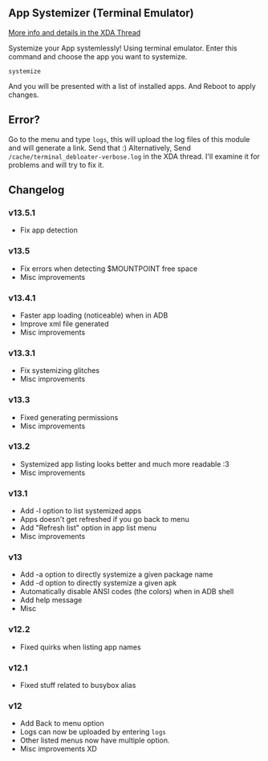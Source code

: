 ## App Systemizer (Terminal Emulator)
[More info and details in the XDA Thread](https://forum.xda-developers.com/apps/magisk/module-terminal-app-systemizer-ui-t3585851)

 Systemize your App systemlessly!
 Using terminal emulator.
 Enter this command and choose the app you want to systemize.

	systemize
	
 And you will be presented with a list of installed apps.
 And Reboot to apply changes.

## Error?
 Go to the menu and type `logs`, this will upload the log files of this module and will generate a link. Send that :)
 Alternatively, Send `/cache/terminal_debloater-verbose.log` in the XDA thread. I'll examine it for problems and will try to fix it.

## Changelog

### v13.5.1
* Fix app detection
### v13.5
* Fix errors when detecting $MOUNTPOINT free space
* Misc improvements
### v13.4.1
* Faster app loading (noticeable) when in ADB
* Improve xml file generated
* Misc improvements
### v13.3.1
* Fix systemizing glitches
* Misc improvements
### v13.3
* Fixed generating permissions
* Misc improvements
### v13.2
* Systemized app listing looks better and much more readable :3
* Misc improvements
### v13.1
* Add -l option to list systemized apps
* Apps doesn't get refreshed if you go back to menu
* Add "Refresh list" option in app list menu
* Misc improvements
### v13
* Add -a option to directly systemize a given package name
* Add -d option to directly systemize a given apk
* Automatically disable ANSI codes (the colors) when in ADB shell
* Add help message
* Misc
### v12.2
* Fixed quirks when listing app names
### v12.1
* Fixed stuff related to busybox alias
### v12
* Add Back to menu option
* Logs can now be uploaded by entering `logs`
* Other listed menus now have multiple option.
* Misc improvements XD

